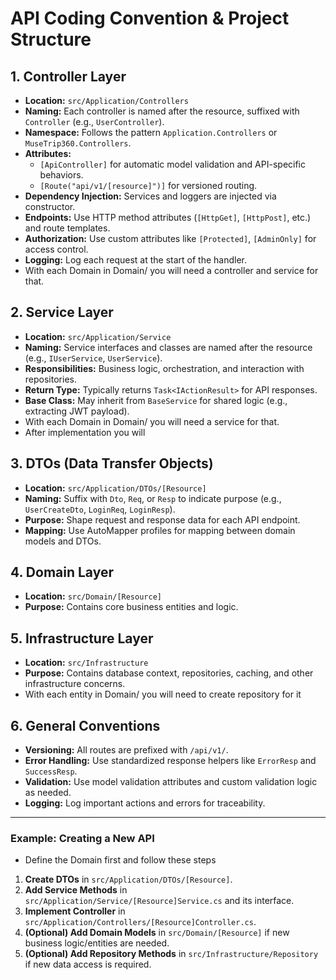 # API Coding Convention & Project Structure

## 1. Controller Layer
- **Location:** `src/Application/Controllers`
- **Naming:** Each controller is named after the resource, suffixed with `Controller` (e.g., `UserController`).
- **Namespace:** Follows the pattern `Application.Controllers` or `MuseTrip360.Controllers`.
- **Attributes:**
  - `[ApiController]` for automatic model validation and API-specific behaviors.
  - `[Route("api/v1/[resource]")]` for versioned routing.
- **Dependency Injection:** Services and loggers are injected via constructor.
- **Endpoints:** Use HTTP method attributes (`[HttpGet]`, `[HttpPost]`, etc.) and route templates.
- **Authorization:** Use custom attributes like `[Protected]`, `[AdminOnly]` for access control.
- **Logging:** Log each request at the start of the handler.
- With each Domain in Domain/ you will need a controller and service for that.

## 2. Service Layer
- **Location:** `src/Application/Service`
- **Naming:** Service interfaces and classes are named after the resource (e.g., `IUserService`, `UserService`).
- **Responsibilities:** Business logic, orchestration, and interaction with repositories.
- **Return Type:** Typically returns `Task<IActionResult>` for API responses.
- **Base Class:** May inherit from `BaseService` for shared logic (e.g., extracting JWT payload).
- With each Domain in Domain/ you will need a service for that.
- After implementation you will 

## 3. DTOs (Data Transfer Objects)
- **Location:** `src/Application/DTOs/[Resource]`
- **Naming:** Suffix with `Dto`, `Req`, or `Resp` to indicate purpose (e.g., `UserCreateDto`, `LoginReq`, `LoginResp`).
- **Purpose:** Shape request and response data for each API endpoint.
- **Mapping:** Use AutoMapper profiles for mapping between domain models and DTOs.

## 4. Domain Layer
- **Location:** `src/Domain/[Resource]`
- **Purpose:** Contains core business entities and logic.

## 5. Infrastructure Layer
- **Location:** `src/Infrastructure`
- **Purpose:** Contains database context, repositories, caching, and other infrastructure concerns.
- With each entity in Domain/ you will need to create repository for it

## 6. General Conventions
- **Versioning:** All routes are prefixed with `/api/v1/`.
- **Error Handling:** Use standardized response helpers like `ErrorResp` and `SuccessResp`.
- **Validation:** Use model validation attributes and custom validation logic as needed.
- **Logging:** Log important actions and errors for traceability.

---

### Example: Creating a New API
- Define the Domain first and follow these steps
1. **Create DTOs** in `src/Application/DTOs/[Resource]`.
2. **Add Service Methods** in `src/Application/Service/[Resource]Service.cs` and its interface.
3. **Implement Controller** in `src/Application/Controllers/[Resource]Controller.cs`.
4. **(Optional) Add Domain Models** in `src/Domain/[Resource]` if new business logic/entities are needed.
5. **(Optional) Add Repository Methods** in `src/Infrastructure/Repository` if new data access is required. 
